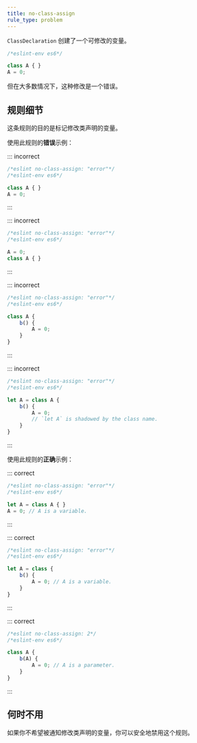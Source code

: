 ```yaml
---
title: no-class-assign
rule_type: problem
---
```


`ClassDeclaration` 创建了一个可修改的变量。

```js
/*eslint-env es6*/

class A { }
A = 0;
```

但在大多数情况下，这种修改是一个错误。

## 规则细节

这条规则的目的是标记修改类声明的变量。

使用此规则的**错误**示例：

::: incorrect

```js
/*eslint no-class-assign: "error"*/
/*eslint-env es6*/

class A { }
A = 0;
```

:::

::: incorrect

```js
/*eslint no-class-assign: "error"*/
/*eslint-env es6*/

A = 0;
class A { }
```

:::

::: incorrect

```js
/*eslint no-class-assign: "error"*/
/*eslint-env es6*/

class A {
    b() {
        A = 0;
    }
}
```

:::

::: incorrect

```js
/*eslint no-class-assign: "error"*/
/*eslint-env es6*/

let A = class A {
    b() {
        A = 0;
        // `let A` is shadowed by the class name.
    }
}
```

:::

使用此规则的**正确**示例：

::: correct

```js
/*eslint no-class-assign: "error"*/
/*eslint-env es6*/

let A = class A { }
A = 0; // A is a variable.
```

:::

::: correct

```js
/*eslint no-class-assign: "error"*/
/*eslint-env es6*/

let A = class {
    b() {
        A = 0; // A is a variable.
    }
}
```

:::

::: correct

```js
/*eslint no-class-assign: 2*/
/*eslint-env es6*/

class A {
    b(A) {
        A = 0; // A is a parameter.
    }
}
```

:::

## 何时不用

如果你不希望被通知修改类声明的变量，你可以安全地禁用这个规则。
